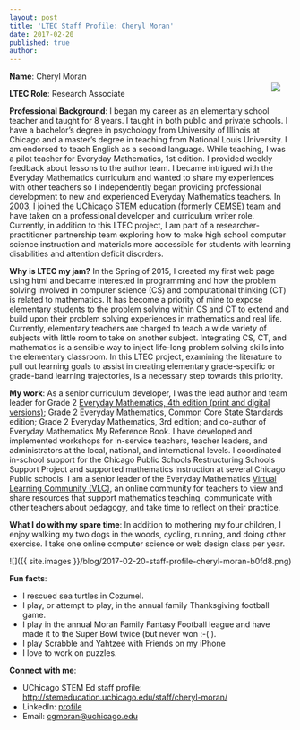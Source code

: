 ```yaml
---
layout: post
title: 'LTEC Staff Profile: Cheryl Moran'
date: 2017-02-20
published: true
author:
---
```


<img src="{{ site.images }}/blog/2017-02-20-staff-profile-cheryl-moran-cc84d.png" style="float:right;padding:20px;">

**Name**: Cheryl Moran

**LTEC Role**: Research Associate

**Professional Background**: I began my career as an elementary school teacher and taught for 8 years. I taught in both public and private schools. I have a bachelor’s degree in psychology from University of Illinois at Chicago and a master’s degree in teaching from National Louis University. I am endorsed to teach English as a second language. While teaching, I was a pilot teacher for Everyday Mathematics, 1st edition. I provided weekly feedback about lessons to the author team. I became intrigued with the Everyday Mathematics curriculum and wanted to share my experiences with other teachers so I independently began providing professional development to new and experienced Everyday Mathematics teachers. In 2003, I joined the UChicago STEM education (formerly CEMSE) team and have taken on a professional developer and curriculum writer role. Currently, in addition to this LTEC project, I am part of a researcher-practitioner partnership team exploring how to make high school computer science instruction and materials more accessible for students
with learning disabilities and attention deficit disorders.

<!--excerpt-->

**Why is LTEC my jam?**  In the Spring of 2015, I created my first web page using html and became interested in programming and how the problem solving involved in computer science (CS) and computational thinking (CT) is related to mathematics. It has become a priority of mine to expose elementary students to the problem solving within CS and CT to extend and build upon their problem solving experiences in mathematics and real life. Currently, elementary teachers are charged to teach a wide variety of subjects with little room to take on another subject. Integrating CS, CT, and mathematics is a sensible way to inject life-long problem solving skills into the elementary classroom. In this LTEC project, examining the literature to pull out learning goals to assist in creating elementary grade-specific or grade-band learning trajectories, is a necessary step towards this priority.


**My work**: As a senior curriculum developer, I was the lead author and team leader for Grade 2 [Everyday Mathematics, 4th edition (print and digital versions)](http://everydaymath.uchicago.edu/); Grade 2 Everyday Mathematics, Common Core State Standards edition; Grade 2 Everyday Mathematics, 3rd edition; and co-author of Everyday Mathematics My Reference Book. I have developed and implemented workshops for in-service teachers, teacher leaders, and administrators at the local, national, and international levels. I coordinated in-school support for the Chicago Public Schools Restructuring Schools Support Project and supported mathematics instruction at several Chicago Public schools. I am a senior leader of the Everyday Mathematics [Virtual Learning Community (VLC)](https://vlc.uchicago.edu/), an online community for teachers to view and share resources that support mathematics teaching, communicate with other teachers about pedagogy, and take time to reflect on their practice.


**What I do with my spare time**: In addition to mothering my four children, I enjoy walking my two dogs in the woods, cycling, running, and doing other exercise. I take one online computer science or web design class per year.


![]({{ site.images }}/blog/2017-02-20-staff-profile-cheryl-moran-b0fd8.png)

**Fun facts**:
* I rescued sea turtles in Cozumel.
* I play, or attempt to play, in the annual family Thanksgiving football game.
* I play in the annual Moran Family Fantasy Football league and have made it to the Super Bowl twice (but never won :-( ).
* I play Scrabble and Yahtzee with Friends on my iPhone
* I love to work on puzzles.


**Connect with me**:
* UChicago STEM Ed staff profile: http://stemeducation.uchicago.edu/staff/cheryl-moran/
* LinkedIn: [profile](https://www.linkedin.com/in/cheryl-moran-483a8824)
* Email: [cgmoran@uchicago.edu](mailto:cgmoran@uchicago.edu)
